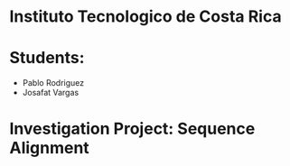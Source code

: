 # Instituto Tecnologico de Costa Rica

# Students:
- Pablo Rodriguez
- Josafat Vargas
# Investigation Project: Sequence Alignment

